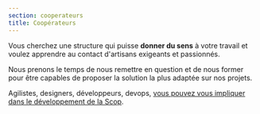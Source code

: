 ```yaml
---
section: cooperateurs
title: Coopérateurs
---
```

Vous cherchez une structure qui puisse **donner du sens** à votre travail et voulez apprendre au contact d'artisans exigeants et passionnés.

Nous prenons le temps de nous remettre en question et de nous former pour être capables de proposer la solution la plus adaptée sur nos projets.

Agilistes, designers, développeurs, devops, [vous pouvez vous impliquer dans le développement de la Scop](/blog/2019/creation-cooperative-conception-responsable/).

